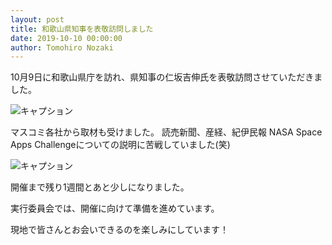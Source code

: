 ```yaml
---
layout: post
title: 和歌山県知事を表敬訪問しました
date: 2019-10-10 00:00:00
author: Tomohiro Nozaki
---
```


10月9日に和歌山県庁を訪れ、県知事の仁坂吉伸氏を表敬訪問させていただきました。

![キャプション]({{site.baseurl}}/img/2019-10-09-01.jpg)

マスコミ各社から取材も受けました。
読売新聞、産経、紀伊民報
NASA Space Apps Challengeについての説明に苦戦していました(笑)

![キャプション]({{site.baseurl}}/img/2019-10-09-02.jpg)


開催まで残り1週間とあと少しになりました。

実行委員会では、開催に向けて準備を進めています。

現地で皆さんとお会いできるのを楽しみにしています！
